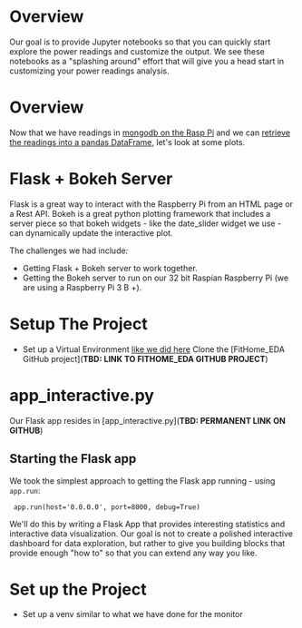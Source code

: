 # Overview
Our goal is to provide Jupyter notebooks so that you can quickly start explore the power readings and customize the output.  We see these notebooks as a "splashing around" effort that will give you a head start in customizing your power readings analysis.
# Overview
Now that we have readings in [mongodb on the Rasp Pi](mongodb) and we can [retrieve the readings into a pandas DataFrame](readings), let's look at some plots.
# Flask + Bokeh Server
Flask is a great way to interact with the Raspberry Pi from an HTML page or a Rest API.  Bokeh is a great python plotting framework that includes a server piece so that bokeh widgets - like the date_slider widget we use - can dynamically update the interactive plot.  

The challenges we had include:  
- Getting Flask + Bokeh server to work together.
- Getting the Bokeh server to run on our 32 bit Raspian Raspberry Pi (we are using a Raspberry Pi 3 B +).
# Setup The Project
- Set up a Virtual Environment [like we did here](ElectricityMonitor/#repo)
Clone the [FitHome_EDA GitHub project](__TBD: LINK TO FITHOME_EDA GITHUB PROJECT__)
# app_interactive.py
Our Flask app resides in [app_interactive.py](__TBD: PERMANENT LINK ON GITHUB__)
## Starting the Flask app
We took the simplest approach to getting the Flask app running - using ```app.run```:  

```
 app.run(host='0.0.0.0', port=8000, debug=True)  
```


We'll do this by writing a Flask App that provides interesting statistics and interactive data visualization.  Our goal is not to create a polished interactive dashboard for data exploration, but rather to give you building blocks that provide enough "how to" so that you can extend any way you like.
# Set up the Project

- Set up a venv similar to what we have done for the monitor